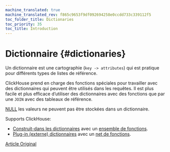 ```yaml
---
machine_translated: true
machine_translated_rev: f865c9653f9df092694258e0ccdd733c339112f5
toc_folder_title: Dictionaries
toc_priority: 35
toc_title: Introduction
---
```


# Dictionnaire {#dictionaries}

Un dictionnaire est une cartographie (`key -> attributes`) qui est pratique pour différents types de listes de référence.

ClickHouse prend en charge des fonctions spéciales pour travailler avec des dictionnaires qui peuvent être utilisés dans les requêtes. Il est plus facile et plus efficace d’utiliser des dictionnaires avec des fonctions que par une `JOIN` avec des tableaux de référence.

[NULL](../../sql-reference/syntax.md#null-literal) les valeurs ne peuvent pas être stockées dans un dictionnaire.

Supports ClickHouse:

-   [Construit-dans les dictionnaires](internal-dicts.md#internal_dicts) avec un [ensemble de fonctions](../../sql-reference/functions/ym-dict-functions.md).
-   [Plug-in (externe) dictionnaires](external-dictionaries/external-dicts.md#external-dicts) avec un [net de fonctions](../../sql-reference/functions/ext-dict-functions.md).

[Article Original](https://clickhouse.tech/docs/en/query_language/dicts/) <!--hide-->
